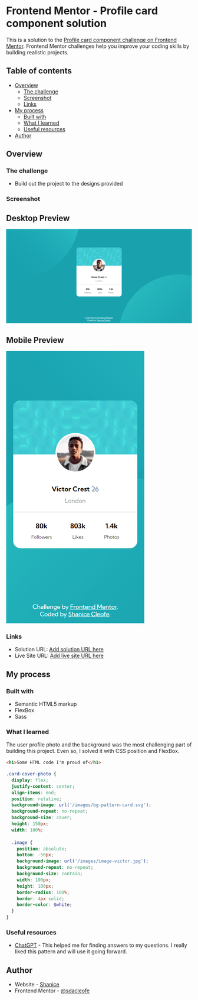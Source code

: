 # Frontend Mentor - Profile card component solution

This is a solution to the [Profile card component challenge on Frontend Mentor](https://www.frontendmentor.io/challenges/profile-card-component-cfArpWshJ). Frontend Mentor challenges help you improve your coding skills by building realistic projects.

## Table of contents

- [Overview](#overview)
  - [The challenge](#the-challenge)
  - [Screenshot](#screenshot)
  - [Links](#links)
- [My process](#my-process)
  - [Built with](#built-with)
  - [What I learned](#what-i-learned)
  - [Useful resources](#useful-resources)
- [Author](#author)

## Overview

### The challenge

- Build out the project to the designs provided

### Screenshot

## Desktop Preview

![](./design/desktop-design-f.png)

## Mobile Preview

![](./design/mobile-design-f.png)

### Links

- Solution URL: [Add solution URL here](https://your-solution-url.com)
- Live Site URL: [Add live site URL here](http://127.0.0.1:5500/index.html)

## My process

### Built with

- Semantic HTML5 markup
- FlexBox
- Sass

### What I learned

The user profile photo and the background was the most challenging part of building this project. Even so, I solved it with CSS position and FlexBox.

```html
<h1>Some HTML code I'm proud of</h1>
```

```scss
.card-cover-photo {
  display: flex;
  justify-content: center;
  align-items: end;
  position: relative;
  background-image: url('/images/bg-pattern-card.svg');
  background-repeat: no-repeat;
  background-size: cover;
  height: 150px;
  width: 100%;

  .image {
    position: absolute;
    bottom: -50px;
    background-image: url('/images/image-victor.jpg');
    background-repeat: no-repeat;
    background-size: contain;
    width: 100px;
    height: 100px;
    border-radius: 100%;
    border: 4px solid;
    border-color: $white;
  }
}
```

### Useful resources

- [ChatGPT](https://www.example.com) - This helped me for finding answers to my questions. I really liked this pattern and will use it going forward.

## Author

- Website - [Shanice](https://github.com/sdacleofe/about-me)
- Frontend Mentor - [@sdacleofe](https://www.frontendmentor.io/profile/sdacleofe)
